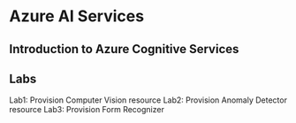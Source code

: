# Azure AI Services

## Introduction to Azure Cognitive Services


## Labs
Lab1: Provision Computer Vision resource
Lab2: Provision Anomaly Detector resource
Lab3: Provision Form Recognizer
